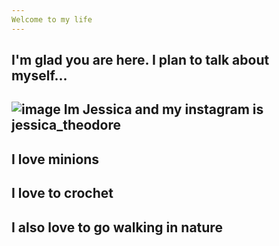 ```yaml
---
Welcome to my life
---
```


I'm glad you are here. I plan to talk about myself...
---
![image](https://user-images.githubusercontent.com/105660327/172514057-b3c6c2b2-64ba-41fb-803f-8b1426921192.png)
Im Jessica and my instagram is jessica_theodore
---
I love minions
---
I love to crochet
--- 
I also love to go walking in nature
----

